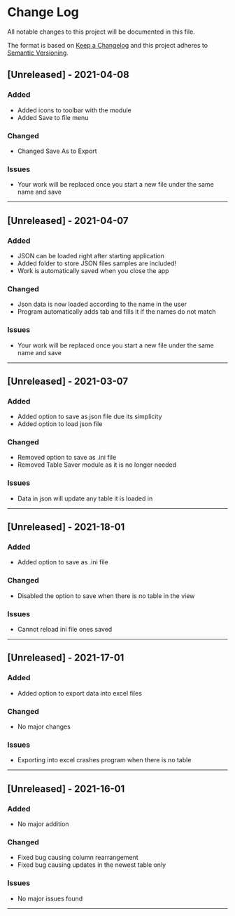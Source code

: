 # Change Log
All notable changes to this project will be documented in this file.
 
The format is based on [Keep a Changelog](http://keepachangelog.com/)
and this project adheres to [Semantic Versioning](http://semver.org/).


## [Unreleased] - 2021-04-08
### Added
- Added icons to toolbar with the module
- Added Save to file menu
### Changed
- Changed Save As to Export 
### Issues
- Your work will be replaced once you start a new file under the same name and save
<hr>


## [Unreleased] - 2021-04-07
### Added
- JSON can be loaded right after starting application
- Added folder to store JSON files samples are included!
- Work is automatically saved when you close the app
### Changed
- Json data is now loaded according to the name in the user
- Program automatically adds tab and fills it if the names do not match
### Issues
- Your work will be replaced once you start a new file under the same name and save
<hr>


## [Unreleased] - 2021-03-07
### Added
- Added option to save as json file due its simplicity
- Added option to load json file
### Changed
- Removed option to save as .ini file
- Removed Table Saver module as it is no longer needed
### Issues
- Data in json will update any table it is loaded in 
<hr>

## [Unreleased] - 2021-18-01
### Added
- Added option to save as .ini file
### Changed
- Disabled the option to save when there is no table in the view
### Issues
- Cannot reload ini file ones saved
<hr>

## [Unreleased] - 2021-17-01
### Added
- Added option to export data into excel files
### Changed
- No major changes
### Issues
- Exporting into excel crashes program when there is no table
<hr>

## [Unreleased] - 2021-16-01
### Added
- No major addition
### Changed
- Fixed bug causing column rearrangement
- Fixed bug causing updates in the newest table only
### Issues
- No major issues found
<hr>